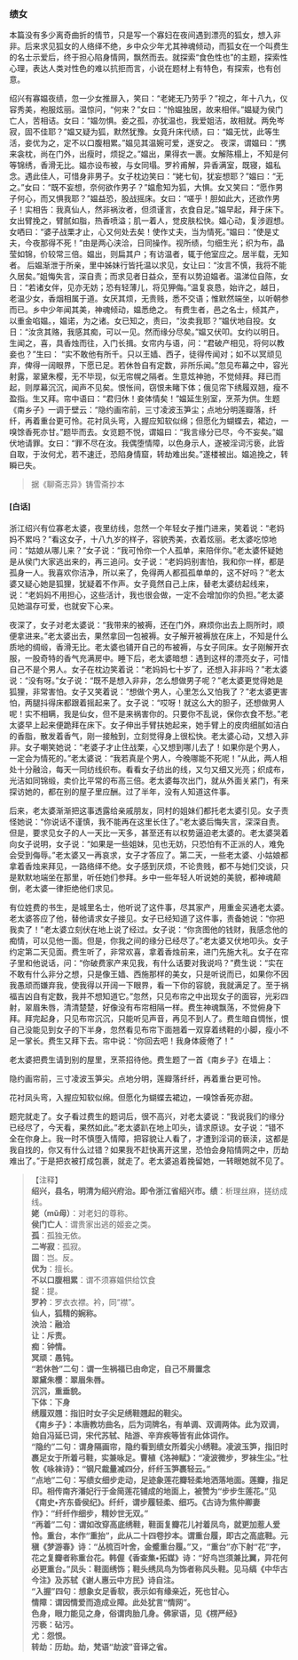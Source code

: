 <script type="text/javascript">
    var head = document.getElementsByTagName('head')[0];
    cssURL = '/public/liao.css';
    linkTag = document.createElement('link');
    linkTag.href = cssURL;
    linkTag.setAttribute('type','text/css');
    linkTag.setAttribute('rel','stylesheet');
    head.appendChild(linkTag);
</script>
### 绩女

本篇没有多少离奇曲折的情节，只是写一个寡妇在夜间遇到漂亮的狐女，想入非非。后来求见狐女的人络绎不绝，乡中众少年尤其神魂倾动，而狐女在一个叫费生的名士示爱后，终于担心陷身情网，飘然而去。就探索“食色性也”的主题，探索性心理，表达人类对性色的难以抗拒而言，小说在题材上有特色，有探索，也有创意。

绍兴有寡媪夜绩，忽一少女推扉入，笑曰：“老姥无乃劳乎？”视之，年十八九，仪容秀美，袍服炫丽。温惊问，“何来？”女曰：“怜媪独居，故来相伴。”媪疑为侯门亡人，苦相诘。女曰：“媪勿惧。妾之孤，亦犹温也，我爱姐洁，故相就。两免岑寂，固不佳耶？”媪又疑为狐，默然犹豫。女竟升床代绩，曰：“媪无忧，此等生活，妾优为之，定不以口腹相累。”媪见其温婉可爱，遂安之。
夜深，谓媪曰：“携来衾枕，尚在门外，出瘦时，烦捉之。”媪出，果得衣一裹。女解陈榻上，不知是何等锦绣，香滑无比。媪亦设布被，与女同塌。罗衿甫解，异香满室，既寝，媪私念。遇此佳人，可惜身非男子。女子枕边笑曰：“姥七旬，犹妄想耶？”媪曰：“无之。”女曰：“既不妄想，奈何欲作男子？”媪愈知为狐，大惧。女又笑曰：“愿作男子何心，而又惧我耶？”媪益恐，股战摇床。女曰：“嗟乎！胆如此大，还欲作男子！实相告：我真仙人，然非祸汝者，但须谨言，衣食自足。”媪早起，拜于床下。女出臂挽之，臂腻如脂，热香喷溢；肌一着人，觉皮肤松快。媪心动，复涉遐想。女哂曰：“婆子战栗才止，心又何处去矣！使作丈夫，当为情死。”媪曰：“使是丈夫，今夜那得不死！”由是两心浃洽，日同操作。视所绩，匀细生光；织为布，晶莹如锦，价较常三倍。媪出，则扁其户；有访温者，辄于他室应之。居半载，无知者。
后媪渐泄于所亲，里中姊妹行皆托温以求见，女让曰：“汝言不慎，我将不能久居矣。”姐悔失言，深自责；而求见者日益众，至有以势迫媪者。温涕位自陈，女日：“若诸女伴，见亦无妨；恐有轻薄儿，将见狎侮。”温复哀恳，始许之，越日，老温少女，香烟相属于道。女厌其烦，无贵贱，悉不交语；惟默然端坐，以听朝参而已。乡中少年闻其美，神魂倾动，媪悉绝之。
有费生者，邑之名士，倾其产，以重金啗媪。，媪诺，为之诸。女已知之，责曰，“汝卖我耶？”媪伏地自投。女日：“汝贪其赂，我感其痴，可以一见。然而缘分尽矣。”媪又伏叩。女约以明日。生闻之，喜，具香烛而往，入门长揖。女帘内与语，问：“君破产相见，将何以教妾也？”生曰：
“实不敢他有所千。只以王嫱、西子，徒得传闻对；如不以冥顽见弃，俾得一阔眼界，下愿已足。若休咎自有定数，非所乐闻。”忽见布幕之中，容光射露，翠黛朱樱，无不毕现，似无帘幌之隔者。生意炫神驰，不觉倾拜。拜已而起，则厚幕沉沉，闻声不见矣。恨怅间，窃恨未睹下体；俄见帘下绣履双翘，瘦不盈指。生又拜。帘中语曰：“君归休！妾体情矣！”媪延生别室，烹茶为供。生题《南乡子》一调于壁云：“隐约画帘前，三寸凌波玉笋尘；点地分明莲瓣落，纤纤，再着重台更可怜。花衬凤头弯，入握应知软似绵；但愿化为蝴蝶去，裙边，一嗅馀香死亦甘。”题毕而去。女览题不悦，谓媪曰：“我言缘分已尽，今不妄矣。”媪伏地请罪。女曰：“罪不尽在汝。我偶堕情障，以色身示人，遂被淫词污亵，此皆自取，于汝何尤，若不速迁，恐陷身情窟，转劫难出矣。”遂楼被出。媪追挽之，转瞬已失。

</section>

> 据《聊斋志异》铸雪斋抄本

#### [白话]
<aside>

浙江绍兴有位寡老太婆，夜里纺线，忽然一个年轻女子推门进来，笑着说：“老妈妈不累吗？”看这女子，十八九岁的样子，容貌秀美，衣着炫丽。老太婆吃惊地问：“姑娘从哪儿来？”女子说：“我可怜你一个人孤单，来陪伴你。”老太婆怀疑她是从侯门大家逃出来的，再三追问。女子说：“老妈妈别害怕，我和你一样，都是孤身一人。我喜欢你洁净，所以来了，免得两人都孤孤单单的，这不好吗？”老太婆又疑心她是狐狸，犹疑着不作声。女子竟然自己上床，替老太婆纺起线来，说：“老妈妈不用担心，这些活计，我也很会做，一定不会增加你的负担。”老太婆见她温存可爱，也就安下心来。

夜深了，女子对老太婆说：“我带来的被褥，还在门外，麻烦你出去上厕所时，顺便拿进来。”老太婆出去，果然拿回一包被褥。女子解开被褥放在床上，不知是什么质地的绸缎，香滑无比。老太婆也铺开自己的布被褥，与女子同床。女子刚解开衣服，一股奇特的香气充满房中。睡下后，老太婆暗想：遇到这样的漂亮女子，可惜自己不是个男人。女子在枕边笑着说：“老妈妈七十岁了，还想入非非吗？”老太婆说：“没有呀。”女子说：“既不是想入非非，怎么想做男子呢？”老太婆更觉得她是狐狸，非常害怕。女子又笑着说：“想做个男人，心里怎么又怕我了？”老太婆更害怕，两腿抖得床都跟着摇起来了。女子说：“哎呀！就这么大的胆子，还想做男人呢！实不相瞒，我是仙女，但不是来祸害你的。只要你不乱说，保你衣食不愁。”老太婆早上起来便跪拜在床下。女子伸出手臂扶她起来，她手臂上的皮肉细腻如洁白的香脂，散发着香气，刚一接触到，立刻觉得身上很松快。老太婆心动，又想入非非。女子嘲笑她说：“老婆子才止住战栗，心又想到哪儿去了！如果你是个男人，一定会为情死的。”老太婆说：“我若真是个男人，今晚哪能不死呢！”从此，两人相处十分融洽，每天一同纺线织布。看看女子纺出的线，又匀又细又光亮；织成布，光洁如同锦缎，卖价比平常的布高三倍。老太婆每次出门，就从外面关紧门，有来探访她的，都在别的屋子里应酬。过了半年，没有人知道这件事。

后来，老太婆渐渐把这事透露给亲戚朋友，同村的姐妹们都托老太婆引见。女子责怪她说：“你说话不谨慎，我不能再在这里长住了。”老太婆后悔失言，深深自责。但是，要求见女子的人一天比一天多，甚至还有以权势逼迫老太婆的。老太婆哭着向女子说明，女子说：“如果是一些姐妹，见也无妨，只恐怕有不正派的人，难免会受到侮辱。”老太婆又一再哀求，女子才答应了。第二天，一些老太婆、小姑娘都拿着香烛来拜见，一路络绎不绝。女子感到厌烦，不论贵贱，都不与她们交谈，只是默默地端坐在那里，听任她们参拜。乡中一些年轻人听说她的美貌，都神魂颠倒，老太婆一律拒绝他们求见。

有位姓费的书生，是城里名士，他听说了这件事，尽其家产，用重金买通老太婆。老太婆答应了他，替他请求女子接见。女子已经知道了这件事，责备她说：“你把我卖了！”老太婆立刻伏在地上说了经过。女子说：“你贪图他的钱财，我感念他的痴情，可以见他一面。但是，你我之间的缘分已经尽了。”老太婆又伏地叩头。女子约定第二天见面。费生听了，非常欢喜，拿着香烛前来，进门先施大礼。女子在帘子里和他说话，问：“你破费家产来见我，有什么话要对我说吗？”费生说：“实在不敢有什么非分之想，只是像王嫱、西施那样的美女，只是听说而已，如果你不因我愚顽而嫌弃我，使我得以开阔一下眼界，看一下你的容貌，我就满足了。至于祸福吉凶自有定数，我并不想知道它。”忽然，只见布帘之中出现女子的面容，光彩四射，翠眉朱唇，清清楚楚，好像没有布帘相隔一样。费生神魂飘荡，不觉俯身下拜。拜完起身，只见布帘沉沉，只能听见声音，再见不到人了。费生暗自惆怅，恨自己没能见到女子的下半身，忽然看见布帘下面翘着一双穿着绣鞋的小脚，瘦小不足一掌长。费生又拜下去。帘中说：“你回去吧！我身体疲倦了！”

老太婆把费生请到别的屋里，烹茶招待他。费生题了一首《南乡子》在墙上：

隐约画帘前，三寸凌波玉笋尖。点地分明，莲瓣落纤纤，再着重台更可怜。

花衬凤头弯，入握应知软似绵。但愿化为蝴蝶去裙边，一嗅馀香死亦甜。

题完就走了。女子看过费生的题词后，很不高兴，对老太婆说：“我说我们的缘分已经尽了，今天看，果然如此。”老太婆趴在地上叩头，请求原谅。女子说：“错不全在你身上。我一时不慎堕入情障，把容貌让人看了，才遭到淫词的亵渎，这都是我自找的，你又有什么过错？如果我不赶快离开这里，恐怕会身陷情网之中，历劫难出了。”于是把衣被打成包裹，就走了。老太婆追着挽留她，一转眼她就不见了。

</aside>

> 【注释】  
<b>绍兴，县名，明清为绍兴府治。即令浙江省绍兴市。绩</b>：析理丝麻，搓纺成线。  
<b>姥（mǔ母）</b>：对老妇的尊称。  
<b>侯门亡人</b>：谓贵家出逃的姬妾之类。  
<b>孤</b>：孤独无依。  
<b>二岑寂</b>：孤寂。  
<b>固</b>：岂。反。  
<b>优为</b>：擅长。  
<b>不以口腹相累</b>：谓不须寡媪供给饮食  
<b>捉</b>：提。  
<b>罗衿</b>：罗衣衣襟。衿，同“襟”。  
<b>仙人，狐精的婉称。  
<b>泱洽</b>：融洽  
<b>让</b>：斥责。  
<b>痴</b>：钟情。  
<b>冥顽</b>：愚钝。  
<b>“若休咎”二句</b>：谓一生祸福已由命定，自己不屑置念  
<b>翠黛朱樱</b>：翠眉朱唇。  
<b>沉沉，重垂貌。  
<b>下体</b>：下身  
<b>绣履双翘</b>：指旧时女子尖足绣鞋翘起的鞋尖。  
<b>《南乡子》</b>：本唐教坊曲名，后为词牌名，有单调、双调两体。此为双调，始自冯延已词，宋代苏轼、陆游、辛弃疾等皆有此体词作。  
<b>“隐约”二句</b>：谓身隔画帘，隐约看到绩女所着尖小绣鞋。凌波玉笋，指旧时裹足女于所着弓鞋，实兼咏足。曹植《洛神赋》：“凌波微步，罗袜生尘。”杜牧《咏袜诗》：“钢尺裁量减四分，纤纤玉笋裹轻云。”  
<b>“点地”二句</b>：写绩女细步走动，足迹象莲花瓣轻柔地洒落地面。莲瓣，指足印。相传南齐潘妃行于金简莲花铺成的地面上，被赞为“步步生莲花。”见《南史•齐东昏侯纪》。纤纤，谓步履轻柔、细巧。《古诗为焦仲卿妻作》：“纤纤作细步，精妙世无双。”  
<b>“再着”二句</b>：谓如改穿高底绣鞋，鞋面复瓣花儿衬着凤鸟，就更加惹人爱怜。重台，本作“重抬”，此从二十四卷抄本。谓重台履，即古之高底鞋。元稹《梦游春》诗：“丛梳百叶舍，金蹙重台履。”又，“重台”亦下射“花”字，花之复瓣者称重台花。韩偓《香查集•拓媒》诗：“好鸟岂须兼比翼，异花何必更重台。”凤头：鞋面绣饰；鞋头绣凤鸟为饰者称风头鞋。见马缟《中华古今注》及苏轼《谢人惠云中方民》诗自注。  
<b>“入握”四句</b>：想象女足香软，表示如有缘亲近，死也甘心。  
<b>情障</b>：谓因情爱而造成业障。此处犹言“情网”。  
<b>色身，眼力能见之身，俗谓肉胎几身。佛家语，见《楞严经》  
<b>污亵</b>：砧污。  
<b>尤</b>：怨恨。  
<b>转劫</b>：历劫。劫，梵语“劫波”音译之省。  
